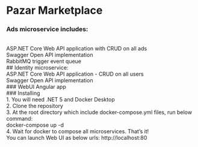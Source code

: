 # Pazar Marketplace
### Ads microservice includes:
<br />
ASP.NET Core Web API application with CRUD on all ads
<br />
Swagger Open API implementation 
<br />
RabbitMQ trigger event queue
<br />
## Identity microservice:
<br />
ASP.NET Core Web API application - CRUD on all users
<br />
Swagger Open API implementation
<br />
### WebUI Angular app
<br />
### Installing
<br />
1. You will need .NET 5 and Docker Desktop
<br />
2. Clone the repository
<br />
3. At the root directory which include docker-compose.yml files, run below command:
<br />
docker-compose up -d
<br />
4. Wait for docker to compose all microservices. That’s it!
<br />
You can launch Web UI as below urls: http://localhost:80

